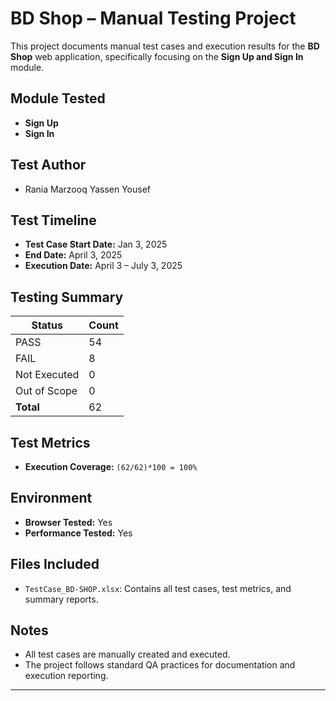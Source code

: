 

#  BD Shop – Manual Testing Project

This project documents manual test cases and execution results for the **BD Shop** web application, specifically focusing on the **Sign Up and Sign In** module.

##  Module Tested
- **Sign Up**
- **Sign In**

##  Test Author
- Rania Marzooq Yassen Yousef

##  Test Timeline
- **Test Case Start Date:** Jan 3, 2025
- **End Date:** April 3, 2025
- **Execution Date:** April 3 – July 3, 2025

##  Testing Summary

| Status        | Count |
|---------------|-------|
|  PASS        | 54    |
|  FAIL        | 8     |
|  Not Executed | 0     |
|  Out of Scope | 0     |
| **Total**     | 62    |

##  Test Metrics
- **Execution Coverage:** `(62/62)*100 = 100%`

##  Environment
- **Browser Tested:** Yes
- **Performance Tested:** Yes

##  Files Included
- `TestCase_BD-SHOP.xlsx`: Contains all test cases, test metrics, and summary reports.

##  Notes
- All test cases are manually created and executed.
- The project follows standard QA practices for documentation and execution reporting.

---
